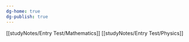 ```yaml
---
dg-home: true
dg-publish: true
---
```

[[studyNotes/Entry Test/Mathematics]]
[[studyNotes/Entry Test/Physics]]